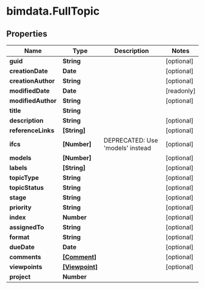 # bimdata.FullTopic

## Properties

Name | Type | Description | Notes
------------ | ------------- | ------------- | -------------
**guid** | **String** |  | [optional] 
**creationDate** | **Date** |  | [optional] 
**creationAuthor** | **String** |  | [optional] 
**modifiedDate** | **Date** |  | [readonly] 
**modifiedAuthor** | **String** |  | [optional] 
**title** | **String** |  | 
**description** | **String** |  | [optional] 
**referenceLinks** | **[String]** |  | [optional] 
**ifcs** | **[Number]** | DEPRECATED: Use &#39;models&#39; instead | [optional] 
**models** | **[Number]** |  | [optional] 
**labels** | **[String]** |  | [optional] 
**topicType** | **String** |  | [optional] 
**topicStatus** | **String** |  | [optional] 
**stage** | **String** |  | [optional] 
**priority** | **String** |  | [optional] 
**index** | **Number** |  | [optional] 
**assignedTo** | **String** |  | [optional] 
**format** | **String** |  | [optional] 
**dueDate** | **Date** |  | [optional] 
**comments** | [**[Comment]**](Comment.md) |  | [optional] 
**viewpoints** | [**[Viewpoint]**](Viewpoint.md) |  | [optional] 
**project** | **Number** |  | 


